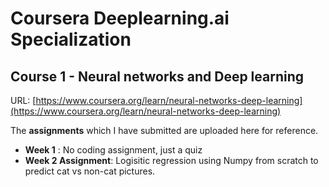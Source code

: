 # Coursera Deeplearning.ai Specialization
## Course 1 - Neural networks and Deep learning 

URL: [https://www.coursera.org/learn/neural-networks-deep-learning](https://www.coursera.org/learn/neural-networks-deep-learning)

The **assignments** which I have submitted are uploaded here for reference.
- **Week 1** :  No coding assignment, just a quiz
- **Week 2 Assignment**: Logisitic regression using Numpy from scratch to predict cat vs non-cat pictures. 
